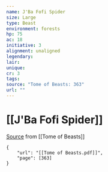 ```yaml
---
name: J'Ba Fofi Spider
size: Large
type: Beast
environment: forests
hp: 75
ac: 18
initiative: 3
alignment: unaligned
legendary: 
lair: 
unique: 
cr: 3
tags: 
source: "Tome of Beasts: 363"
url: ""
---
```

# [[J'Ba Fofi Spider]]

[Source](zotero://open-pdf/library/items/ULEQWHJM?page=363) from [[Tome of Beasts]]

```pdf
{
	"url": "[[Tome of Beasts.pdf]]",
	"page": [363]
}
```

